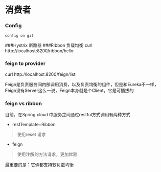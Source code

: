 消费者
============
### Config
	config on git
###Hystrix
断路器
###Ribbon
负载均衡 
curl http://localhost:8200/ribbon/hello

### feign to provider 
curl http://localhost:8200/feign/list

Feign是负责服务间内部调用消费，以及负责均衡的组件，但是和Eureka不一样，Feign没有Server这么一说，Feign本身就是个Client，它是可插拔的

### feign vs ribbon
目前，在Spring cloud 中服务之间通过restful方式调用有两种方式 

+ restTemplate+Ribbon 

> 使用reset 请求

+ feign

> 使用注解的方法请求，更加优雅

最重要的是：它俩都支持软负载均衡